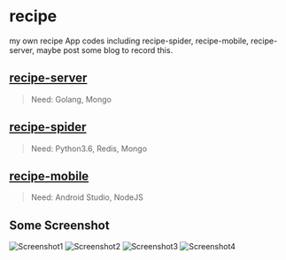 # recipe
my own recipe App codes including recipe-spider, recipe-mobile, recipe-server, maybe post some blog to record this.


## [recipe-server](https://github.com/yeqown/recipe/tree/master/recipes-server)

> Need: Golang, Mongo

## [recipe-spider](https://github.com/yeqown/recipe/tree/master/recipes-spider)

> Need: Python3.6, Redis, Mongo

## [recipe-mobile](https://github.com/yeqown/recipe/tree/master/recipes-mobile)

> Need: Android Studio, NodeJS


## Some Screenshot

![Screenshot1](https://github.com/yeqown/recipe/tree/master/screenshots/WechatIMG83.jpeg)
![Screenshot2](https://github.com/yeqown/recipe/tree/master/screenshots/WechatIMG84.jpeg)
![Screenshot3](https://github.com/yeqown/recipe/tree/master/screenshots/WechatIMG85.jpeg)
![Screenshot4](https://github.com/yeqown/recipe/tree/master/screenshots/WechatIMG86.jpeg)
